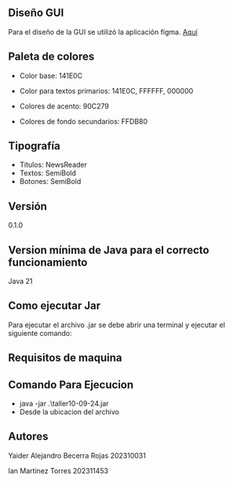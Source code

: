 ## Diseño GUI
Para el diseño de la GUI se utilizó la aplicación figma. [Aquí](https://www.figma.com/proto/3EEvxEshGRURPiwQB5BScv/Figma-basics?t=e6kovFhVlcy2MWtq-1&scaling=min-zoom&content-scaling=fixed&page-id=0%3A1&node-id=0-139&starting-point-node-id=0%3A139)

## Paleta de colores
* Color base: 141E0C
* Color para textos primarios: 141E0C, FFFFFF, 000000
* Colores de acento: 90C279

* Colores de fondo secundarios: FFDB80 

## Tipografía
* Títulos: NewsReader
* Textos: SemiBold
* Botones: SemiBold

## Versión 
0.1.0

## Version mínima de Java para el correcto funcionamiento
Java 21

## Como ejecutar Jar
Para ejecutar el archivo .jar se debe abrir una terminal y ejecutar el siguiente comando:

## Requisitos de maquina

## Comando Para Ejecucion

- java -jar .\taller10-09-24.jar
- Desde la ubicacion del archivo

## Autores
Yaider Alejandro Becerra Rojas 202310031

Ian Martinez Torres 202311453

